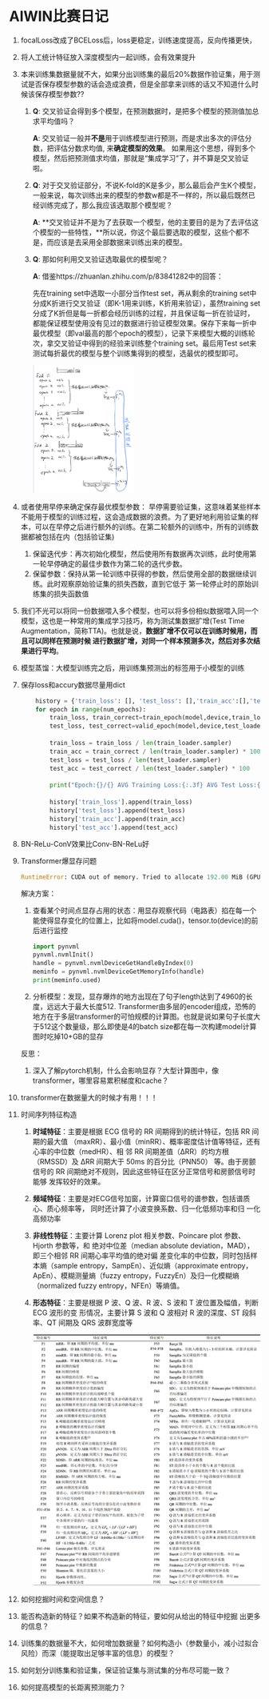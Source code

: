 # AIWIN比赛日记

1. focalLoss改成了BCELoss后，loss更稳定，训练速度提高，反向传播更快，

2. 将人工统计特征放入深度模型内一起训练，会有效果提升

3. 本来训练集数据量就不大，如果分出训练集的最后20%数据作验证集，用于测试是否保存模型参数的话会造成浪费，但是全部拿来训练的话又不知道什么时候该保存模型参数??

   1. **Q**: 交叉验证会得到多个模型，在预测数据时，是把多个模型的预测值加总求平均值吗？

      **A**: 交叉验证一般并**不是**用于训练模型进行预测，而是求出多次的评估分数，把评估分数求均值, 来**确定模型的效果**。
      如果用这个思想，得到多个模型，然后把预测值求均值，那就是“集成学习”了，并不算是交叉验证啦。

   2. **Q**: 对于交叉验证部分，不说K-fold的K是多少，那么最后会产生K个模型，一般来说，每次训练出来的模型的参数w都是不一样的，所以最后既然已经训练完成了，那么我应该选取那个模型呢？
   
      **A**: **交叉验证并不是为了去获取一个模型，他的主要目的是为了去评估这个模型的一些特性，**所以说，你这个最后要选取的模型，这些个都不是，而应该是去采用全部数据来训练出来的模型。
   
   3. **Q**: 那如何利用交叉验证选取最优的模型呢？
   
      **A**: 借鉴https://zhuanlan.zhihu.com/p/83841282中的回答：
   
      先在training set中选取一小部分当作test set，再从剩余的training set中分成K折进行交叉验证（即K-1用来训练，K折用来验证），虽然training set分成了K折但是每一折都会经历训练的过程，并且保证每一折在验证时，都能保证模型使用没有见过的数据进行验证模型效果。保存下来每一折中最优模型（即val最高的那个epoch的模型），记录下来模型大概的训练轮次，拿交叉验证中得到的经验来训练整个training set。最后用Test set来测试每折最优的模型与整个训练集得到的模型，选最优的模型即可。
   
      <img src="/asset/IMG_1858.jpg" alt="IMG_1858" style="zoom:25%;" />

4. 或者使用早停来确定保存最优模型参数：
   早停需要验证集，这意味着某些样本不能用于模型的训练过程，这会造成数据的浪费。为了更好地利用验证集的样本，可以在早停之后进行额外的训练。在第二轮额外的训练中，所有的训练数据都被包括在内（包括验证集)
   
   1. 保留迭代步：再次初始化模型，然后使用所有数据再次训练，此时使用第一轮早停确定的最佳步数作为第二轮的迭代步数。
   2. 保留参数：保持从第一轮训练中获得的参数，然后使用全部的数据继续训练。此时观察原始验证集的损失西数，直到它低于
      第一轮停止时的原始训练集的损失函数值
   
4. 我们不光可以将同一份数据喂入多个模型，也可以将多份相似数据喂入同一个模型，这也是一种常用的集成学习技巧，称为测试集数据扩增(Test Time Augmentation，简称TTA)。也就是说，**数据扩增不仅可以在训练时候用，而且可以同样在预测时候
   进行数据扩增，对同一个样本预测多次，然后对多次结果进行平均**。
   
4. 模型蒸馏：大模型训练完之后，用训练集预测出的标签用于小模型的训练

4. 保存loss和accury数据尽量用dict

   ```python
       history = {'train_loss': [], 'test_loss': [],'train_acc':[],'test_acc':[]}
       for epoch in range(num_epochs):
           train_loss, train_correct=train_epoch(model,device,train_loader,criterion,optimizer)
           test_loss, test_correct=valid_epoch(model,device,test_loader,criterion)
   
           train_loss = train_loss / len(train_loader.sampler)
           train_acc = train_correct / len(train_loader.sampler) * 100
           test_loss = test_loss / len(test_loader.sampler)
           test_acc = test_correct / len(test_loader.sampler) * 100
   
           print("Epoch:{}/{} AVG Training Loss:{:.3f} AVG Test Loss:{:.3f} AVG Training Acc {:.2f} % AVG Test Acc {:.2f} 					%".format(epoch + 1, num_epochs,train_loss,test_loss,train_acc,test_acc))
           
           history['train_loss'].append(train_loss)
           history['test_loss'].append(test_loss)
           history['train_acc'].append(train_acc)
           history['test_acc'].append(test_acc)
   ```

8. BN-ReLu-ConV效果比Conv-BN-ReLu好

9. Transformer爆显存问题

   ```python
   RuntimeError: CUDA out of memory. Tried to allocate 192.00 MiB (GPU 0; 31.75 GiB total capacity; 29.69 GiB already allocated; 55.50 MiB free; 30.39 GiB reserved in total by PyTorch)
   ```

    解决方案：

   1. 查看某个时间点显存占用的状态：用显存观察代码（电路表）掐在每一个能使得显存变化的位置上，比如将model.cuda()，tensor.to(device)的前后进行监控

      ```python
      import pynvml
      pynvml.nvmlInit()
      handle = pynvml.nvmlDeviceGetHandleByIndex(0)
      meminfo = pynvml.nvmlDeviceGetMemoryInfo(handle)
      print(meminfo.used)
      ```

   2. 分析模型：发现，显存爆炸的地方出现在了句子length达到了4960的长度，远远大于最大长度512. Transformer由多层的encoder组成，恐怖的地方在于多层transformer的可怕规模的计算图。也就是说如果句子长度大于512这个数量级，那么即使是4的batch size都在每一次构建model计算图时吃掉10+GB的显存

   反思：

   1. 深入了解pytorch机制，什么会影响显存？大型计算图中，像transformer，哪里容易累积梯度和cache？

7. transformer在数据量大的时候才有用！！！

8. 时间序列特征构造

   1. **时域特征**：主要是根据 ECG 信号的 RR 间期得到的统计特征，包括 RR 间期的最大值 （maxRR）、最小值（minRR）、概率密度估计值等特征，还有心率的中位数（medHR）、相 邻 RR 间期差值（ΔRR）的均方根（RMSSD）及 ΔRR 间期大于 50ms 的百分比（PNN50） 等。由于房颤信号的 RR 间期绝对不规则，因此这些特征在区分正常信号和房颤信号时能够 发挥较好的效果。

   2. **频域特征**：主要是对ECG信号加窗，计算窗口信号的谱参数，包括谱质心、质心频率等， 同时还计算了小波变换系数、归一化低频功率和归 一化高频功率

   3. **非线性特征**：主要计算 Lorenz plot 相关参数、Poincare plot 参数、Hjorth 参数等，和 绝对中位差（median absolute deviation，MAD），即三个相邻 RR 间期心率平均值的绝对偏 差变化率的中位数，同时包括样本熵（sample entropy，SampEn）、近似熵（approximate entropy，ApEn）、模糊测量熵（fuzzy entropy，FuzzyEn）及归一化模糊熵（normalized fuzzy entropy，NFEn）等熵值。

   4. **形态特征**：主要是根据 P 波、Q 波、R 波、S 波和 T 波位置及幅值，判断 ECG 波形的变 形情况，主要计算 S 波和 Q 波相对 R 波的深度、ST 段斜率、QT 间期及 QRS 波群宽度等

      <img src="/asset/image-20211211164810092.png" alt="image-20211211164810092" style="zoom:50%;" />

9. 如何挖掘时间和空间信息？
10. 能否构造新的特征？如果不构造新的特征，要如何从给出的特征中挖掘
    出更多的信息？
11. 训练集的数据量不大，如何增加数据量？如何构造小（参数量小，减小过拟合风险）而深（能提取出足够丰富的信息）的模型？
12. 如何划分训练集和验证集，保证验证集与测试集的分布尽可能一致？
13. 如何提高模型的长距离预测能力？
